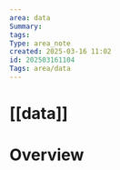 ```yaml
---
area: data
Summary: 
tags: 
Type: area_note
created: 2025-03-16 11:02
id: 202503161104
Tags: area/data
---
```


# [[data]]

# Overview



  

